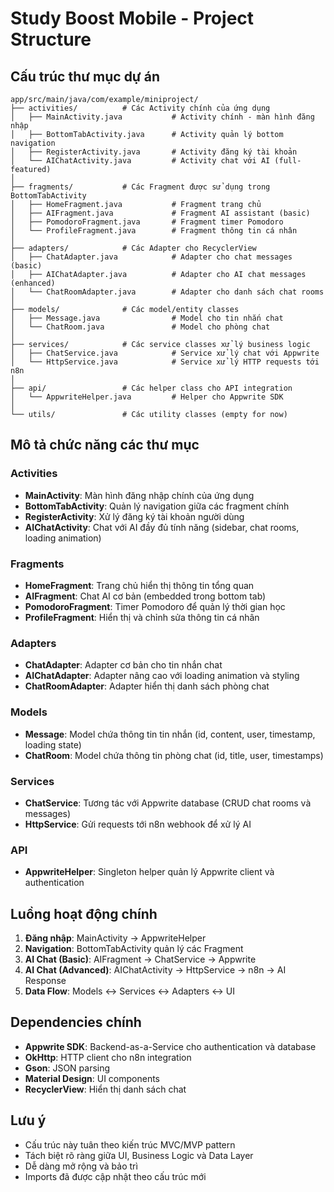 # Study Boost Mobile - Project Structure

## Cấu trúc thư mục dự án

```
app/src/main/java/com/example/miniproject/
├── activities/          # Các Activity chính của ứng dụng
│   ├── MainActivity.java           # Activity chính - màn hình đăng nhập
│   ├── BottomTabActivity.java      # Activity quản lý bottom navigation
│   ├── RegisterActivity.java       # Activity đăng ký tài khoản
│   └── AIChatActivity.java         # Activity chat với AI (full-featured)
│
├── fragments/           # Các Fragment được sử dụng trong BottomTabActivity
│   ├── HomeFragment.java           # Fragment trang chủ
│   ├── AIFragment.java             # Fragment AI assistant (basic)
│   ├── PomodoroFragment.java       # Fragment timer Pomodoro
│   └── ProfileFragment.java        # Fragment thông tin cá nhân
│
├── adapters/            # Các Adapter cho RecyclerView
│   ├── ChatAdapter.java            # Adapter cho chat messages (basic)
│   ├── AIChatAdapter.java          # Adapter cho AI chat messages (enhanced)
│   └── ChatRoomAdapter.java        # Adapter cho danh sách chat rooms
│
├── models/              # Các model/entity classes
│   ├── Message.java                # Model cho tin nhắn chat
│   └── ChatRoom.java               # Model cho phòng chat
│
├── services/            # Các service classes xử lý business logic
│   ├── ChatService.java            # Service xử lý chat với Appwrite
│   └── HttpService.java            # Service xử lý HTTP requests tới n8n
│
├── api/                 # Các helper class cho API integration
│   └── AppwriteHelper.java         # Helper cho Appwrite SDK
│
└── utils/               # Các utility classes (empty for now)
```

## Mô tả chức năng các thư mục

### Activities
- **MainActivity**: Màn hình đăng nhập chính của ứng dụng
- **BottomTabActivity**: Quản lý navigation giữa các fragment chính
- **RegisterActivity**: Xử lý đăng ký tài khoản người dùng
- **AIChatActivity**: Chat với AI đầy đủ tính năng (sidebar, chat rooms, loading animation)

### Fragments
- **HomeFragment**: Trang chủ hiển thị thông tin tổng quan
- **AIFragment**: Chat AI cơ bản (embedded trong bottom tab)
- **PomodoroFragment**: Timer Pomodoro để quản lý thời gian học
- **ProfileFragment**: Hiển thị và chỉnh sửa thông tin cá nhân

### Adapters
- **ChatAdapter**: Adapter cơ bản cho tin nhắn chat
- **AIChatAdapter**: Adapter nâng cao với loading animation và styling
- **ChatRoomAdapter**: Adapter hiển thị danh sách phòng chat

### Models
- **Message**: Model chứa thông tin tin nhắn (id, content, user, timestamp, loading state)
- **ChatRoom**: Model chứa thông tin phòng chat (id, title, user, timestamps)

### Services
- **ChatService**: Tương tác với Appwrite database (CRUD chat rooms và messages)
- **HttpService**: Gửi requests tới n8n webhook để xử lý AI

### API
- **AppwriteHelper**: Singleton helper quản lý Appwrite client và authentication

## Luồng hoạt động chính

1. **Đăng nhập**: MainActivity → AppwriteHelper
2. **Navigation**: BottomTabActivity quản lý các Fragment
3. **AI Chat (Basic)**: AIFragment → ChatService → Appwrite
4. **AI Chat (Advanced)**: AIChatActivity → HttpService → n8n → AI Response
5. **Data Flow**: Models ↔ Services ↔ Adapters ↔ UI

## Dependencies chính

- **Appwrite SDK**: Backend-as-a-Service cho authentication và database
- **OkHttp**: HTTP client cho n8n integration
- **Gson**: JSON parsing
- **Material Design**: UI components
- **RecyclerView**: Hiển thị danh sách chat

## Lưu ý

- Cấu trúc này tuân theo kiến trúc MVC/MVP pattern
- Tách biệt rõ ràng giữa UI, Business Logic và Data Layer
- Dễ dàng mở rộng và bảo trì
- Imports đã được cập nhật theo cấu trúc mới

